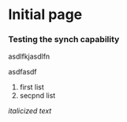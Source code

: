 # Initial page

### Testing the synch capability

asdlfkjasdlfn

asdfasdf

1. first list
2. secpnd list

_italicized text_

